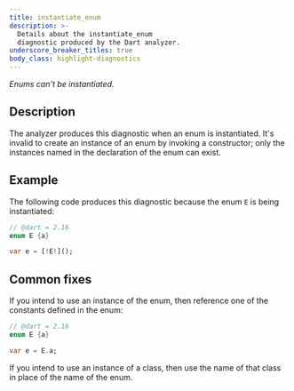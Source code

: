 ```yaml
---
title: instantiate_enum
description: >-
  Details about the instantiate_enum
  diagnostic produced by the Dart analyzer.
underscore_breaker_titles: true
body_class: highlight-diagnostics
---
```


_Enums can't be instantiated._

## Description

The analyzer produces this diagnostic when an enum is instantiated. It's
invalid to create an instance of an enum by invoking a constructor; only
the instances named in the declaration of the enum can exist.

## Example

The following code produces this diagnostic because the enum `E` is being
instantiated:

```dart
// @dart = 2.16
enum E {a}

var e = [!E!]();
```

## Common fixes

If you intend to use an instance of the enum, then reference one of the
constants defined in the enum:

```dart
// @dart = 2.16
enum E {a}

var e = E.a;
```

If you intend to use an instance of a class, then use the name of that class in place of the name of the enum.
